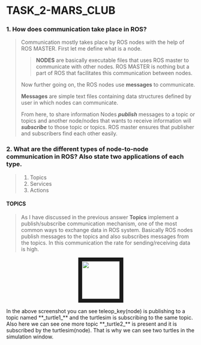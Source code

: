 # TASK_2-MARS_CLUB

### 1. How does communication take place in ROS?

>Communication mostly takes place by ROS nodes with the help of ROS MASTER. First let me define what is a node.
>>**NODES** are basically executable files that uses ROS master to communicate with other nodes. ROS MASTER is nothing but a part of ROS that facilitates this communication between nodes.
>
>Now further going on, the ROS nodes use **messages** to communicate.
>
> **Messages** are simple text files containing data structures defined by user in which nodes can communicate.
>
>From here, to share information Nodes **_publish_** messages to a topic or topics and another node/nodes that wants to receive information will **_subscribe_** to those topic or topics. ROS master ensures that publisher and subscribers find each other easily.

### 2. What are the different types of node-to-node communication in ROS? Also state two applications of each type.

> 1. Topics
> 2. Services
> 3. Actions

#### TOPICS
>As I have discussed in the previous answer **Topics** implement a publish/subscribe communication mechanism, one of the most common ways to exchange data in ROS system. Basically ROS nodes publish messages to the topics and also subscribes messages from the topics. In this communication the rate for sending/receiving data is high.
<!-- ![alt text](https://github.com/ec21b1006/TASK_2-MARS_CLUB/tree/main/reference_ss/topics.png) -->
<p align="center">
<img src="https://github.com/ec21b1006/TASK_2-MARS_CLUB/tree/main/reference_ss/topics.png" width="100" height="100" border="10"/>
</p>
In the above screenshot you can see teleop_key(node) is publishing to a topic named **_turtle1_** and the turtlesim is subscribing to the same topic. Also here we can see one more topic **_turtle2_** is present and it is subscribed by the turtlesim(node). That is why we can see two turtles in the simulation window.


